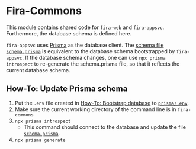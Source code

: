# Fira-Commons

This module contains shared code for `fira-web` and `fira-appsvc`.  
Furthermore, the database schema is defined here.

`fira-appsvc` uses [Prisma](https://www.prisma.io/docs/) as the database client. The [schema file `schema.prisma`](prisma/schema.prisma) is equivalent to the database schema bootstrapped by `fira-appsvc`. If the database schema changes, one can use `npx prisma introspect` to re-generate the schema.prisma file, so that it reflects the current database schema.

## How-To: Update Prisma schema

1. Put the `.env` file created in [How-To: Bootstrap database](#how-to-bootstrap-database) to [`prisma/.env`](prisma/.env).
2. Make sure the current working directory of the command line is in `fira-commons`
3. `npx prisma introspect`
   - This command should connect to the database and update the file [`schema.prisma`](prisma/schema.prisma).
4. `npx prisma generate`
